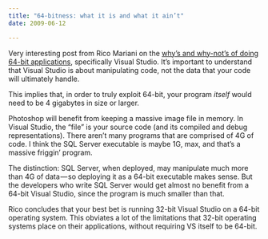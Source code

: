```yaml
---
title: "64-bitness: what it is and what it ain’t"
date: 2009-06-12

---
```


Very interesting post from Rico Mariani on the [why’s and why-not’s of doing 64-bit applications](http://blogs.msdn.com/ricom/archive/2009/06/10/visual-studio-why-is-there-no-64-bit-version.aspx), specifically Visual Studio. It’s important to understand that Visual Studio is about manipulating code, not the data that your code will ultimately handle.

This implies that, in order to truly exploit 64-bit, your program _itself_ would need to be 4 gigabytes in size or larger.

Photoshop will benefit from keeping a massive image file in memory. In Visual Studio, the “file” is your source code (and its compiled and debug representations). There aren’t many programs that are comprised of 4G of code. I think the SQL Server executable is maybe 1G, max, and that’s a massive friggin’ program.

The distinction: SQL Server, when deployed, may manipulate much more than 4G of data — so deploying it as a 64-bit executable makes sense. But the developers who write SQL Server would get almost no benefit from a 64-bit Visual Studio, since the program is much smaller than that.

Rico concludes that your best bet is running 32-bit Visual Studio on a 64-bit operating system. This obviates a lot of the limitations that 32-bit operating systems place on their applications, without requiring VS itself to be 64-bit.
